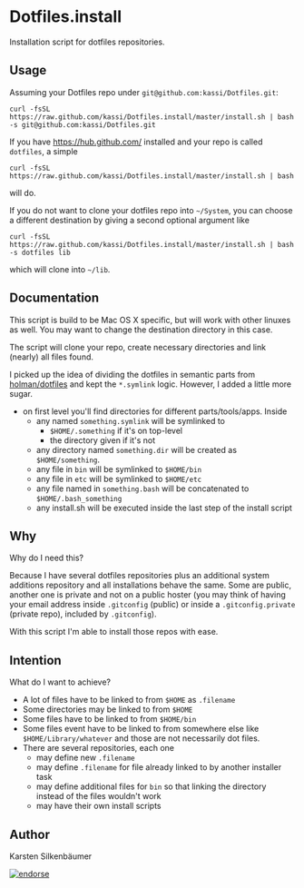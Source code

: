 # Dotfiles.install

Installation script for dotfiles repositories.

## Usage

Assuming your Dotfiles repo under `git@github.com:kassi/Dotfiles.git`:

    curl -fsSL https://raw.github.com/kassi/Dotfiles.install/master/install.sh | bash -s git@github.com:kassi/Dotfiles.git

If you have https://hub.github.com/ installed and your repo is called `dotfiles`, a simple

    curl -fsSL https://raw.github.com/kassi/Dotfiles.install/master/install.sh | bash

will do.

If you do not want to clone your dotfiles repo into `~/System`, you can choose a different destination by giving a second optional argument like

    curl -fsSL https://raw.github.com/kassi/Dotfiles.install/master/install.sh | bash -s dotfiles lib

which will clone into `~/lib`.

## Documentation

This script is build to be Mac OS X specific, but will work with other linuxes as well. You may want to change the destination directory in this case.

The script will clone your repo, create necessary directories and link (nearly) all files found.

I picked up the idea of dividing the dotfiles in semantic parts from [holman/dotfiles](https://github.com/holman/dotfiles) and kept the `*.symlink` logic.
However, I added a little more sugar.

* on first level you'll find directories for different parts/tools/apps. Inside
    * any named `something.symlink` will be symlinked to
        * `$HOME/.something` if it's on top-level
        * the directory given if it's not
    * any directory named `something.dir` will be created as `$HOME/something`.
    * any file in `bin` will be symlinked to `$HOME/bin`
    * any file in `etc` will be symlinked to `$HOME/etc`
    * any file named in `something.bash` will be concatenated to `$HOME/.bash_something`
    * any install.sh will be executed inside the last step of the install script

## Why

Why do I need this?

Because I have several dotfiles repositories plus an additional system additions repository and all installations behave the same.
Some are public, another one is private and not on a public hoster (you may think of having your email address inside `.gitconfig` (public) or inside a `.gitconfig.private` (private repo), included by `.gitconfig`).

With this script I'm able to install those repos with ease.

## Intention

What do I want to achieve?

* A lot of files have to be linked to from `$HOME` as `.filename`
* Some directories may be linked to from `$HOME`
* Some files have to be linked to from `$HOME/bin`
* Some files event have to be linked to from somewhere else like `$HOME/Library/whatever` and those are not necessarily dot files.
* There are several repositories, each one
    * may define new `.filename`
    * may define `.filename` for file already linked to by another installer task
    * may define additional files for `bin` so that linking the directory instead of the files wouldn't work
    * may have their own install scripts

## Author

Karsten Silkenbäumer

[![endorse](http://api.coderwall.com/ksi/endorsecount.png)](http://coderwall.com/ksi)
